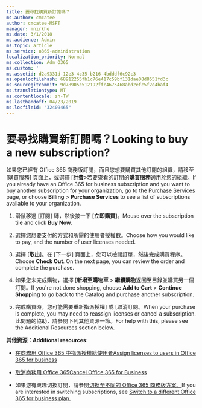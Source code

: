 ```yaml
---
title: 要尋找購買新訂閱嗎？
ms.author: cmcatee
author: cmcatee-MSFT
manager: mnirkhe
ms.date: 3/1/2018
ms.audience: Admin
ms.topic: article
ms.service: o365-administration
localization_priority: Normal
ms.collection: Adm_O365
ms.custom: ''
ms.assetid: d2a9331d-12e3-4c35-b216-4bdddf6c92c3
ms.openlocfilehash: 68912255fb1c76e417c59bf131dae08d8551fd3c
ms.sourcegitcommit: 9d78905c512192ffc4675468abd2efc5f2e4baf4
ms.translationtype: MT
ms.contentlocale: zh-TW
ms.lasthandoff: 04/23/2019
ms.locfileid: "32409465"
---
```

# <a name="looking-to-buy-a-new-subscription"></a><span data-ttu-id="83bbf-102">要尋找購買新訂閱嗎？</span><span class="sxs-lookup"><span data-stu-id="83bbf-102">Looking to buy a new subscription?</span></span>

<span data-ttu-id="83bbf-103">如果您已經有 Office 365 商務版訂閱，而且您想要購買其他訂閱的組織，請移至 [[購買服務](https://go.microsoft.com/fwlink/p/?linkid=868433)] 頁面上，或選擇 [**計費**\>若要查看的訂閱的**購買服務**適用於您的組織。</span><span class="sxs-lookup"><span data-stu-id="83bbf-103">If you already have an Office 365 for business subscription and you want to buy another subscription for your organization, go to the [Purchase Services](https://go.microsoft.com/fwlink/p/?linkid=868433) page, or choose **Billing** \> **Purchase Services** to see a list of subscriptions available to your organization.</span></span> 
  
1. <span data-ttu-id="83bbf-104">滑鼠移過 [訂閱] 磚，然後按一下 [**立即購買]**。</span><span class="sxs-lookup"><span data-stu-id="83bbf-104">Mouse over the subscription tile and click **Buy Now**.</span></span>
    
2. <span data-ttu-id="83bbf-105">選擇您想要支付的方式和所需的使用者授權數。</span><span class="sxs-lookup"><span data-stu-id="83bbf-105">Choose how you would like to pay, and the number of user licenses needed.</span></span>
    
3. <span data-ttu-id="83bbf-106">選擇 [**取出**]。在 [下一步] 頁面上，您可以檢閱訂單，然後完成購買程序。</span><span class="sxs-lookup"><span data-stu-id="83bbf-106">Choose **Check Out**. On the next page, you can review the order and complete the purchase.</span></span>
    
4. <span data-ttu-id="83bbf-107">如果您未完成購物，選擇 [**新增至購物車** \> **繼續購物**返回至目錄並購買另一個訂閱。</span><span class="sxs-lookup"><span data-stu-id="83bbf-107">If you're not done shopping, choose **Add to Cart** \> **Continue Shopping** to go back to the Catalog and purchase another subscription.</span></span> 
    
5. <span data-ttu-id="83bbf-108">完成購買時，您可能需要重新指派授權] 或 [取消訂閱。</span><span class="sxs-lookup"><span data-stu-id="83bbf-108">When your purchase is complete, you may need to reassign licenses or cancel a subscription.</span></span> <span data-ttu-id="83bbf-109">此問題的協助，請參閱下列其他資源一節。</span><span class="sxs-lookup"><span data-stu-id="83bbf-109">For help with this, please see the Additional Resources section below.</span></span>
    
 <span data-ttu-id="83bbf-110">**其他資源：**</span><span class="sxs-lookup"><span data-stu-id="83bbf-110">**Additional resources:**</span></span>
  
- [<span data-ttu-id="83bbf-111">在商務用 Office 365 中指派授權給使用者</span><span class="sxs-lookup"><span data-stu-id="83bbf-111">Assign licenses to users in Office 365 for business</span></span>](https://support.office.com/article/997596b5-4173-4627-b915-36abac6786dc)
    
- [<span data-ttu-id="83bbf-112">取消商務用 Office 365</span><span class="sxs-lookup"><span data-stu-id="83bbf-112">Cancel Office 365 for Business</span></span>](https://support.office.com/article/b1bc0bef-4608-4601-813a-cdd9f746709a)
    
- <span data-ttu-id="83bbf-113">如果您有興趣切換訂閱，請參閱[切換至不同的 Office 365 商務版方案。](https://support.office.com/article/73318661-8f33-478b-bcc7-fb8d69dbb22a)</span><span class="sxs-lookup"><span data-stu-id="83bbf-113">If you are interested in switching subscriptions, see [Switch to a different Office 365 for business plan.](https://support.office.com/article/73318661-8f33-478b-bcc7-fb8d69dbb22a)</span></span>
    


